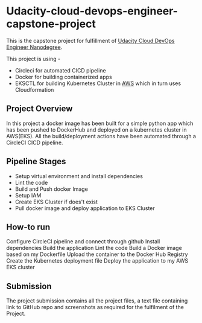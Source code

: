 # Udacity-cloud-devops-engineer-capstone-project
This is the capstone project for fulfillment of [Udacity Cloud DevOps Engineer Nanodegree](https://www.udacity.com/course/cloud-dev-ops-nanodegree--nd9991).

This project is using - 
* Circleci for automated CICD pipeline
* Docker for building containerized  apps
* EKSCTL for building Kubernetes Cluster in [AWS](https://aws.amazon.com/) which in turn uses Cloudformation


## Project Overview
In this project a docker image has been built for a simple python app which has been pushed to DockerHub and deployed on a kubernetes cluster in AWS(EKS). All the build/deployment actions have been automated through a CircleCI CICD pipeline.

## Pipeline Stages
* Setup virtual environment and install dependencies
* Lint the code
* Build and Push docker Image
* Setup IAM
* Create EKS Cluster if does't exist
* Pull docker image and deploy application to EKS Cluster

## How-to run
Configure CircleCI pipeline and connect through github
Install dependencies
Build the application
Lint the code
Build a Docker image based on my Dockerfile
Upload the container to the Docker Hub Registry
Create the Kubernetes deployment file
Deploy the application to my AWS EKS cluster

## Submission
The project submission contains all the project files, a text file containing link to GitHub repo and screenshots as required for the fulfilment of the Project.